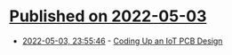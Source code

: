 # [Published on 2022-05-03](index.md)

* [2022-05-03, 23:55:46](https://news.ycombinator.com/item?id=31255179) - [Coding Up an IoT PCB Design](https://www.geocene.com/tech/hardware/2022/05/03/coding-up-an-iot-pcb-design)
